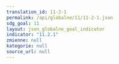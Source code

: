 ```yaml
---
translation_id: 11-2-1
permalink: /api/globalne/11/11-2-1.json
sdg_goal: 11
layout: json_globalne_goal_indicator
indicator: "11.2.1"
zmienne: null
kategorie: null
source_url: null
---
```

